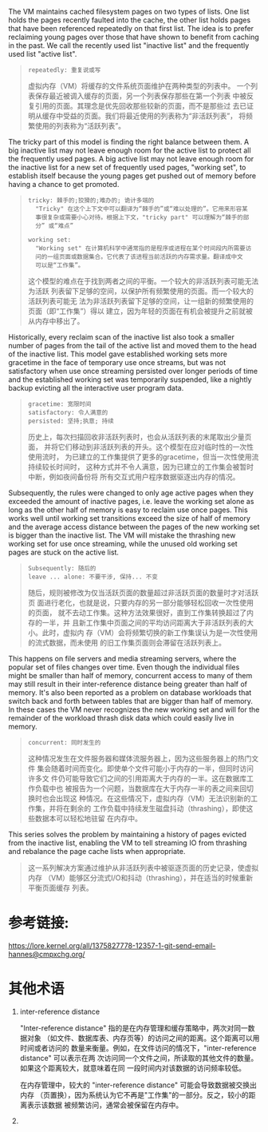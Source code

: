 The VM maintains cached filesystem pages on two types of lists.  One
list holds the pages recently faulted into the cache, the other list
holds pages that have been referenced repeatedly on that first list.
The idea is to prefer reclaiming young pages over those that have
shown to benefit from caching in the past.  We call the recently used
list "inactive list" and the frequently used list "active list".

> ```
> repeatedly: 重复说或写
> ```
> 虚拟内存（VM）将缓存的文件系统页面维护在两种类型的列表中。
> 一个列表保存最近被调入缓存的页面，另一个列表保存那些在第一个列表
> 中被反复引用的页面。其理念是优先回收那些较新的页面，而不是那些过
> 去已证明从缓存中受益的页面。我们将最近使用的列表称为“非活跃列表”，
> 将频繁使用的列表称为“活跃列表”。

The tricky part of this model is finding the right balance between
them.  A big inactive list may not leave enough room for the active
list to protect all the frequently used pages.  A big active list may
not leave enough room for the inactive list for a new set of
frequently used pages, "working set", to establish itself because the
young pages get pushed out of memory before having a chance to get
promoted.

> ```
> tricky: 棘手的;狡猾的;难办的; 诡计多端的
>   "Tricky" 在这个上下文中可以翻译为“棘手的”或“难以处理的”。它用来形容某
>   事很复杂或需要小心对待。根据上下文，"tricky part" 可以理解为“棘手的部
>   分” 或“难点”
>
> working set:
>   "Working set" 在计算机科学中通常指的是程序或进程在某个时间段内所需要访
>   问的一组页面或数据集合。它代表了该进程当前活跃的内存需求量。翻译成中文
>   可以是“工作集”。
> ```
> 这个模型的难点在于找到两者之间的平衡。一个较大的非活跃列表可能无法为活跃
> 列表留下足够的空间，以保护所有频繁使用的页面。而一个较大的活跃列表可能无
> 法为非活跃列表留下足够的空间，让一组新的频繁使用的页面（即“工作集”）得以
> 建立，因为年轻的页面在有机会被提升之前就被从内存中移出了。

Historically, every reclaim scan of the inactive list also took a
smaller number of pages from the tail of the active list and moved
them to the head of the inactive list.  This model gave established
working sets more gracetime in the face of temporary use once streams,
but was not satisfactory when use once streaming persisted over longer
periods of time and the established working set was temporarily
suspended, like a nightly backup evicting all the interactive user
program data.

> ```
> gracetime: 宽限时间
> satisfactory: 令人满意的
> persisted: 坚持;执意; 持续
> ```
> 历史上，每次扫描回收非活跃列表时，也会从活跃列表的末尾取出少量页面，
> 并将它们移动到非活跃列表的开头。这个模型在应对临时性的一次性使用流时，
> 为已建立的工作集提供了更多的gracetime，但当一次性使用流持续较长时间时，
> 这种方式并不令人满意，因为已建立的工作集会被暂时中断，例如夜间备份将
> 所有交互式用户程序数据驱逐出内存的情况。

Subsequently, the rules were changed to only age active pages when
they exceeded the amount of inactive pages, i.e. leave the working set
alone as long as the other half of memory is easy to reclaim use once
pages.  This works well until working set transitions exceed the size
of half of memory and the average access distance between the pages of
the new working set is bigger than the inactive list.  The VM will
mistake the thrashing new working set for use once streaming, while
the unused old working set pages are stuck on the active list.

> ```
> Subsequently: 随后的
> leave ... alone: 不要干涉, 保持... 不变
> ```
> 随后，规则被修改为仅当活跃页面的数量超过非活跃页面的数量时才对活跃页
> 面进行老化，也就是说，只要内存的另一部分能够轻松回收一次性使用的页面，
> 就不去动工作集。这种方法效果很好，直到工作集转换超过了内存的一半，并
> 且新工作集中页面之间的平均访问距离大于非活跃列表的大小。此时，虚拟内
> 存（VM）会将频繁切换的新工作集误认为是一次性使用的流式数据，而未使用
> 的旧工作集页面则会滞留在活跃列表上。

This happens on file servers and media streaming servers, where the
popular set of files changes over time.  Even though the individual
files might be smaller than half of memory, concurrent access to many
of them may still result in their inter-reference distance being
greater than half of memory.  It's also been reported as a problem on
database workloads that switch back and forth between tables that are
bigger than half of memory.  In these cases the VM never recognizes
the new working set and will for the remainder of the workload thrash
disk data which could easily live in memory.

> ```
> concurrent: 同时发生的
> ```
> 这种情况发生在文件服务器和媒体流服务器上，因为这些服务器上的热门文件
> 集会随着时间而变化。即使单个文件可能小于内存的一半，但同时访问许多文
> 件仍可能导致它们之间的引用距离大于内存的一半。这在数据库工作负载中也
> 被报告为一个问题，当数据库在大于内存一半的表之间来回切换时也会出现这
> 种情况。在这些情况下，虚拟内存（VM）无法识别新的工作集，并将在剩余的
> 工作负载中持续发生磁盘抖动（thrashing），即使这些数据本可以轻松地驻留
> 在内存中。

This series solves the problem by maintaining a history of pages
evicted from the inactive list, enabling the VM to tell streaming IO
from thrashing and rebalance the page cache lists when appropriate.

> 这一系列解决方案通过维护从非活跃列表中被驱逐页面的历史记录，使虚拟内存
> （VM）能够区分流式I/O和抖动（thrashing），并在适当的时候重新平衡页面缓存
> 列表。


# 参考链接:

https://lore.kernel.org/all/1375827778-12357-1-git-send-email-hannes@cmpxchg.org/

# 其他术语
1. inter-reference distance

   "Inter-reference distance" 指的是在内存管理和缓存策略中，两次对同一数据对象
   （如文件、数据库表、内存页等）的访问之间的距离。这个距离可以用时间或者访问的
   数量来衡量。例如，在文件访问的情况下，"inter-reference distance" 可以表示在两
   次访问同一个文件之间，所读取的其他文件的数量。如果这个距离较大，就意味着在同
   一段时间内对该数据的访问频率较低。

   在内存管理中，较大的 "inter-reference distance" 可能会导致数据被交换出内存
   （页置换），因为系统认为它不再是"工作集"的一部分。反之，较小的距离表示该数据
   被频繁访问，通常会被保留在内存中。
2. 
